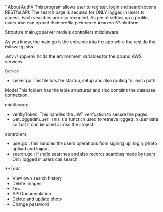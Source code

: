 ``About AuthX
This program allows user to register, login and search over a RESTful API. The search page is secured for ONLY logged in users to access. Each searches are also recorded. As per of setting up a profile, users also can upload their profile pictures to Amazon S3 platform

Strcuture
main.go
server
models
controllers
middleware

As you know, the main.go is the entrance into the app while the rest do the following jobs

.env // app.env holds the environment variables for the db and AWS services

Server
- server.go
This file has the startup, setup and also routing for each path.

Model
This folders has the table structures and also contains the database connection.

middleware
- veriftyToken: This handles the JWT verifcation to secure the pages.
- GetLoggedInUSer: This is a function used to retrieve logged in user data so that it can be used across the project.


controllers
- user.go : this handles the users operations from signing up, login, photo upload and logout.
- search.go : Handle searches and also records searches made by users. Only logged in users can search.



**Todo
- View own search history
- Delete Images
- Test
- API Documentation
- Delete and update photo
- Change password
